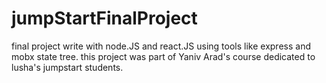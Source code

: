 # jumpStartFinalProject
final project write with node.JS and react.JS using tools like express and mobx state tree.
this project was part of Yaniv Arad's course dedicated to lusha's jumpstart students.
